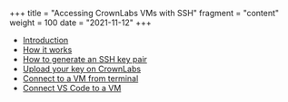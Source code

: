 +++
title = "Accessing CrownLabs VMs with SSH"
fragment = "content"
weight = 100
date = "2021-11-12"
+++


- [Introduction](#introduction)
- [How it works](#how-it-works)
- [How to generate an SSH key pair](#how-to-generate-an-ssh-key-pair)
- [Upload your key on CrownLabs](#upload-your-key-on-crownLabs)
- [Connect to a VM from terminal](#connect-to-a-vm-from-terminal)
- [Connect VS Code to a VM](#connect-vs-code-to-a-vm)
